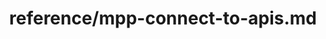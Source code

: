 ---
title: reference/mpp-connect-to-apis.md
showAuthorInfo: false
redirect_path: https://kotlinlang.org/docs/mpp-connect-to-apis.html
---